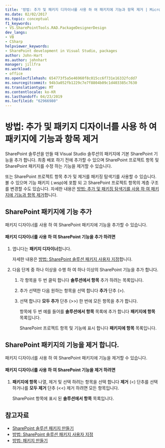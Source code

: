 ```yaml
---
title: '방법: 추가 및 패키지 디자이너를 사용 하 여 패키지에 기능과 항목 제거 | Microsoft Docs'
ms.date: 02/02/2017
ms.topic: conceptual
f1_keywords:
- VS.SharePointTools.RAD.PackageDesignerDesign
dev_langs:
- VB
- CSharp
helpviewer_keywords:
- SharePoint development in Visual Studio, packages
author: John-Hart
ms.author: johnhart
manager: jillfra
ms.workload:
- office
ms.openlocfilehash: 654773f5a5e46960f8c015cc6f731e16332fcdd7
ms.sourcegitcommit: 94b3a052fb1229c7e7f8804b09c1d403385c7630
ms.translationtype: MT
ms.contentlocale: ko-KR
ms.lasthandoff: 04/23/2019
ms.locfileid: "62966980"
---
```

# <a name="how-to-add-and-remove-features-and-items-to-a-package-by-using-the-package-designer"></a>방법: 추가 및 패키지 디자이너를 사용 하 여 패키지에 기능과 항목 제거
  SharePoint 솔루션을 만들 때 Visual Studio 솔루션의 패키지에 기본 SharePoint 기능을 추가 합니다. 최종 배포 하기 전에 추가할 수 있으며 SharePoint 프로젝트 항목 및 SharePoint 패키지를 수정 하는 기능을 제거할 수 있습니다.

 또는 SharePoint 프로젝트 항목 추가 및 제거를 패키징 탐색기를 사용할 수 있습니다. 볼 수 있으며 기능 패키지 (.wsp)에 포함 되 고 SharePoint 프로젝트 항목의 계층 구조를 변경할 수도 있습니다. 자세한 내용은 [방법: 추가 및 패키징 탐색기를 사용 하 여 패키지에 기능과 항목 제거](../sharepoint/how-to-add-and-remove-features-and-items-to-a-package-by-using-the-packaging-explorer.md)합니다.

## <a name="add-features-to-a-sharepoint-package"></a>SharePoint 패키지에 기능 추가
 패키지 디자이너를 사용 하 여 SharePoint 패키지에 기능을 추가할 수 있습니다.

#### <a name="to-add-sharepoint-features-with-the-package-designer"></a>패키지 디자이너를 사용 하 여 SharePoint 기능을 추가 하려면

1. 엽니다는 **패키지 디자이너**합니다.

    자세한 내용은 [방법: SharePoint 솔루션 패키지 사용자 지정](../sharepoint/how-to-customize-a-sharepoint-solution-package.md)합니다.

2. 다음 단계 중 하나 이상을 수행 하 여 하나 이상의 SharePoint 기능을 추가 합니다.

   1. 각 항목을 두 번 클릭 합니다 **솔루션에서 항목** 추가 하려는 목록입니다.

   2. 추가 선택한 다음 원하는 항목을 선택 합니다 **추가** 단추 (>).

   3. 선택 합니다 **모두 추가** 단추 (>>) 한 번에 모든 항목을 추가 합니다.

      항목에 두 번 예를 들어를 **솔루션에서 항목** 목록에 추가 합니다 **패키지에 항목** 목록입니다.

      SharePoint 프로젝트 항목 및 기능에 표시 합니다 **패키지에 항목** 목록입니다.

## <a name="remove-features-from-a-sharepoint-package"></a>SharePoint 패키지의 기능을 제거 합니다.
 패키지 디자이너를 사용 하 여 SharePoint 패키지에 기능을 제거할 수 있습니다.

#### <a name="to-remove-sharepoint-features-with-the-package-designer"></a>패키지 디자이너를 사용 하 여 SharePoint 기능을 제거 하려면

1. **패키지에 항목** 나열, 제거 및 선택 하려는 항목을 선택 합니다 **제거** (<) 단추를 선택 하거나를 **모두 제거** 단추 (<<) 제거 하려면 모든 항목입니다.

     SharePoint 항목에 표시 된 **솔루션에서 항목** 목록입니다.

## <a name="see-also"></a>참고자료
- [SharePoint 솔루션 패키지 만들기](../sharepoint/creating-sharepoint-solution-packages.md)
- [방법: SharePoint 솔루션 패키지 사용자 지정](../sharepoint/how-to-customize-a-sharepoint-solution-package.md)
- [방법: 패키지 만들기](https://msdn.microsoft.com/b24be45c-e91d-49bb-afb0-7b265404214b)
